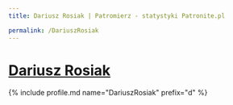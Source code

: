 ```yaml
---
title: Dariusz Rosiak | Patromierz - statystyki Patronite.pl

permalink: /DariuszRosiak
---
```


# [Dariusz Rosiak](https://patronite.pl/DariuszRosiak)

{% include profile.md name="DariuszRosiak" prefix="d" %}
